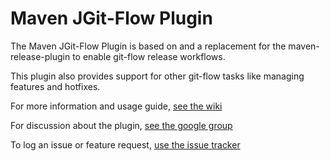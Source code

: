 # Maven JGit-Flow Plugin

The Maven JGit-Flow Plugin is based on and a replacement for the maven-release-plugin to enable git-flow release workflows.

This plugin also provides support for other git-flow tasks like managing features and hotfixes.

For more information and usage guide, [see the wiki](https://bitbucket.org/atlassian/maven-jgitflow-plugin/wiki)

For discussion about the plugin, [see the google group](https://groups.google.com/forum/#!forum/maven-jgitflow-users)

To log an issue or feature request, [use the issue tracker](https://bitbucket.org/atlassian/maven-jgitflow-plugin/issues)